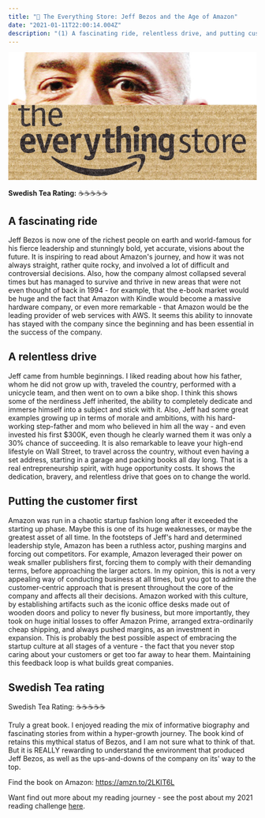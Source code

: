 ```yaml
---
title: "📖 The Everything Store: Jeff Bezos and the Age of Amazon"
date: "2021-01-11T22:00:14.004Z"
description: "(1) A fascinating ride, relentless drive, and putting customers first"
---
```


![the-everything-store-jeff-bezos-header](./img/the-everything-store-jeff-bezos.jpg)

**Swedish Tea Rating:** ☕☕☕☕☕

## <a name="intro">A fascinating ride</a>

Jeff Bezos is now one of the richest people on earth and world-famous for his fierce leadership and stunningly bold, yet accurate, visions about the future. It is inspiring to read about Amazon's journey, and how it was not always straight, rather quite rocky, and involved a lot of difficult and controversial decisions. Also, how the company almost collapsed several times but has managed to survive and thrive in new areas that were not even thought of back in 1994 - for example, that the e-book market would be huge and the fact that Amazon with Kindle would become a massive hardware company, or even more remarkable - that Amazon would be the leading provider of web services with AWS. It seems this ability to innovate has stayed with the company since the beginning and has been essential in the success of the company.

## <a name="relentless-drive">A relentless drive</a>

Jeff came from humble beginnings. I liked reading about how his father, whom he did not grow up with, traveled the country, performed with a unicycle team, and then went on to own a bike shop. I think this shows some of the nerdiness Jeff inherited, the ability to completely dedicate and immerse himself into a subject and stick with it. Also, Jeff had some great examples growing up in terms of morale and ambitions, with his hard-working step-father and mom who believed in him all the way - and even invested his first \$300K, even though he clearly warned them it was only a 30% chance of succeeding. It is also remarkable to leave your high-end lifestyle on Wall Street, to travel across the country, without even having a set address, starting in a garage and packing books all day long. That is a real entrepreneurship spirit, with huge opportunity costs. It shows the dedication, bravery, and relentless drive that goes on to change the world.

## <a name="customer-centric">Putting the customer first</a>

Amazon was run in a chaotic startup fashion long after it exceeded the starting up phase. Maybe this is one of its huge weaknesses, or maybe the greatest asset of all time. In the footsteps of Jeff's hard and determined leadership style, Amazon has been a ruthless actor, pushing margins and forcing out competitors. For example, Amazon leveraged their power on weak smaller publishers first, forcing them to comply with their demanding terms, before approaching the larger actors. In my opinion, this is not a very appealing way of conducting business at all times, but you got to admire the customer-centric approach that is present throughout the core of the company and affects all their decisions. Amazon worked with this culture, by establishing artifacts such as the iconic office desks made out of wooden doors and policy to never fly business, but more importantly, they took on huge initial losses to offer Amazon Prime, arranged extra-ordinarily cheap shipping, and always pushed margins, as an investment in expansion. This is probably the best possible aspect of embracing the startup culture at all stages of a venture - the fact that you never stop caring about your customers or get too far away to hear them. Maintaining this feedback loop is what builds great companies.

## <a name="swedish-tea-rating">Swedish Tea rating</a>

Swedish Tea Rating: ☕☕☕☕☕

Truly a great book. I enjoyed reading the mix of informative biography and fascinating stories from within a hyper-growth journey. The book kind of retains this mythical status of Bezos, and I am not sure what to think of that. But it is REALLY rewarding to understand the environment that produced Jeff Bezos, as well as the ups-and-downs of the company on its' way to the top.

Find the book on Amazon: https://amzn.to/2LKIT6L

Want find out more about my reading journey - see the post about my 2021 reading challenge <a href="/book-reading-goal/">here</a>.
